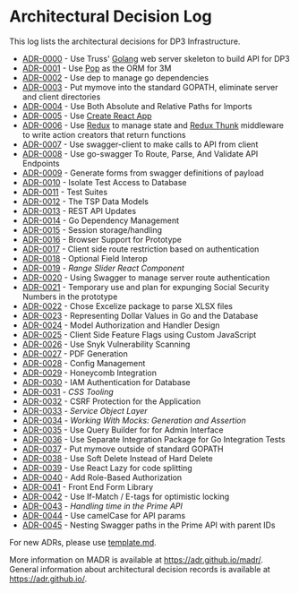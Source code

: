 # Architectural Decision Log

This log lists the architectural decisions for DP3 Infrastructure.

<!-- adrlog -->

- [ADR-0000](0000-server-framework.md) - Use Truss' [Golang](https://golang.org/) web server skeleton to build API for DP3
- [ADR-0001](0001-go-orm.md) - Use [Pop](https://github.com/gobuffalo/pop) as the ORM for 3M
- [ADR-0002](0002-go-package-management.md) - Use dep to manage go dependencies
- [ADR-0003](0003-go-path-and-project-layout.md) - Put mymove into the standard GOPATH, eliminate server and client directories
- [ADR-0004](0004-path-imports.md) - Use Both Absolute and Relative Paths for Imports
- [ADR-0005](0005-create-react-app.md) - Use [Create React App](https://github.com/facebook/create-react-app)
- [ADR-0006](0006-redux.md) - Use [Redux](https://redux.js.org) to manage state and [Redux Thunk](https://github.com/gaearon/redux-thunk) middleware to write action creators that return functions
- [ADR-0007](0007-swagger-client.md) - Use swagger-client to make calls to API from client
- [ADR-0008](0008-go-swagger.md) - Use go-swagger To Route, Parse, And Validate API Endpoints
- [ADR-0009](0009-form-creation-from-swagger.md) - Generate forms from swagger definitions of payload
- [ADR-0010](0010-isolate-test-access-to-database.md) - Isolate Test Access to Database
- [ADR-0011](0011-test-suites.md) - Test Suites
- [ADR-0012](0012-tsp-data-models.md) - The TSP Data Models
- [ADR-0013](0013-rest-api-updates.md) - REST API Updates
- [ADR-0014](0014-go-dependency-management.md) - Go Dependency Management
- [ADR-0015](0015-session-storage.md) - Session storage/handling
- [ADR-0016](0016-Browser-Support.md) - Browser Support for Prototype
- [ADR-0017](0017-react-router-redux-authentication.md) - Client side route restriction based on authentication
- [ADR-0018](0018-optional-field-interop.md) - Optional Field Interop
- [ADR-0019](0019-client-rangeslider.md) - _Range Slider React Component_
- [ADR-0020](0020-swagger-auth.md) - Using Swagger to manage server route authentication
- [ADR-0021](0021-ssn-use.md) - Temporary use and plan for expunging Social Security Numbers in the prototype
- [ADR-0022](0022-xlsx-lib.md) - Chose Excelize package to parse XLSX files
- [ADR-0023](0023-representing-dollar-values.md) - Representing Dollar Values in Go and the Database
- [ADR-0024](0024-model-authorization-and-handler-design.md) - Model Authorization and Handler Design
- [ADR-0025](0025-client-side-feature-flags.md) - Client Side Feature Flags using Custom JavaScript
- [ADR-0026](0026-use-snyk-vulnerability-scanning.md) - Use Snyk Vulnerability Scanning
- [ADR-0027](0027-pdf-generation.md) - PDF Generation
- [ADR-0028](0028-config-management.md) - Config Management
- [ADR-0029](0029-honeycomb-integration.md) - Honeycomb Integration
- [ADR-0030](0030-rds-iam.md) - IAM Authentication for Database
- [ADR-0031](0031-css-tooling.md) - *CSS Tooling*
- [ADR-0032](0032-csrf-protection.md) - CSRF Protection for the Application
- [ADR-0033](0033-service-object-layer.md) - *Service Object Layer*
- [ADR-0034](0034-working-with-mocks-generation-and-assertion.md) - *Working With Mocks: Generation and Assertion*
- [ADR-0035](0035-use-query-builder.md) - Use Query Builder for for Admin Interface
- [ADR-0036](0036-go-integration.md) - Use Separate Integration Package for Go Integration Tests
- [ADR-0037](0037-go-path-and-project-layout-revisited.md) - Put mymove outside of standard GOPATH
- [ADR-0038](0038-soft-delete.md) - Use Soft Delete Instead of Hard Delete
- [ADR-0039](0039-react-lazy-and-code-splitting.md) - Use React Lazy for code splitting
- [ADR-0040](0040-role-base-authorization.md) - Add Role-Based Authorization
- [ADR-0041](0041-front-end-form-library.md) - Front End Form Library
- [ADR-0042](0042-optimistic-locking.md) - Use If-Match / E-tags for optimistic locking
- [ADR-0043](0043-prime-time.md) - *Handling time in the Prime API*
- [ADR-0044](0044-params-styling.md) - Use camelCase for API params
- [ADR-0045](0045-nesting-swagger-paths.md) - Nesting Swagger paths in the Prime API with parent IDs

<!-- adrlogstop -->

For new ADRs, please use [template.md](template.md).

More information on MADR is available at <https://adr.github.io/madr/>.
General information about architectural decision records is available at <https://adr.github.io/>.